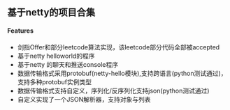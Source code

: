 ## 基于netty的项目合集

#### Features

- 剑指Offer和部分leetcode算法实现，该leetcode部分代码全部被accepted
- 基于netty helloworld的程序
- 基于netty 的聊天和推送console程序
- 数据传输格式采用protobuf(netty-hello模块),支持跨语言(python测试通过)，支持多种protobuf实例类型
- 数据传输格式支持自定义，序列化/反序列化支持json(python测试通过)
- 自定义实现了一个JSON解析器，支持对象与列表